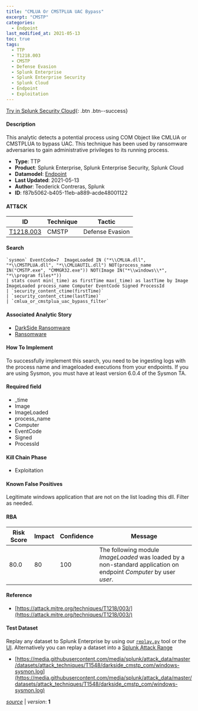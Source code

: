 ```yaml
---
title: "CMLUA Or CMSTPLUA UAC Bypass"
excerpt: "CMSTP"
categories:
  - Endpoint
last_modified_at: 2021-05-13
toc: true
tags:
  - TTP
  - T1218.003
  - CMSTP
  - Defense Evasion
  - Splunk Enterprise
  - Splunk Enterprise Security
  - Splunk Cloud
  - Endpoint
  - Exploitation
---
```




[Try in Splunk Security Cloud](https://www.splunk.com/en_us/cyber-security.html){: .btn .btn--success}

#### Description

This analytic detects a potential process using COM Object like CMLUA or CMSTPLUA to bypass UAC. This technique has been used by ransomware adversaries to gain administrative privileges to its running process.

- **Type**: TTP
- **Product**: Splunk Enterprise, Splunk Enterprise Security, Splunk Cloud
- **Datamodel**: [Endpoint](https://docs.splunk.com/Documentation/CIM/latest/User/Endpoint)
- **Last Updated**: 2021-05-13
- **Author**: Teoderick Contreras, Splunk
- **ID**: f87b5062-b405-11eb-a889-acde48001122


#### ATT&CK

| ID          | Technique   | Tactic       |
| ----------- | ----------- |--------------|
| [T1218.003](https://attack.mitre.org/techniques/T1218/003/) | CMSTP | Defense Evasion |


#### Search

```
`sysmon` EventCode=7  ImageLoaded IN ("*\\CMLUA.dll", "*\\CMSTPLUA.dll", "*\\CMLUAUTIL.dll") NOT(process_name IN("CMSTP.exe", "CMMGR32.exe")) NOT(Image IN("*\\windows\\*", "*\\program files*")) 
| stats count min(_time) as firstTime max(_time) as lastTime by Image ImageLoaded process_name Computer EventCode Signed ProcessId 
| `security_content_ctime(firstTime)` 
| `security_content_ctime(lastTime)` 
| `cmlua_or_cmstplua_uac_bypass_filter`
```

#### Associated Analytic Story
* [DarkSide Ransomware](/stories/darkside_ransomware)
* [Ransomware](/stories/ransomware)


#### How To Implement
To successfully implement this search, you need to be ingesting logs with the process name and imageloaded executions from your endpoints. If you are using Sysmon, you must have at least version 6.0.4 of the Sysmon TA.

#### Required field
* _time
* Image
* ImageLoaded
* process_name
* Computer
* EventCode
* Signed
* ProcessId


#### Kill Chain Phase
* Exploitation


#### Known False Positives
Legitimate windows application that are not on the list loading this dll. Filter as needed.



#### RBA

| Risk Score  | Impact      | Confidence   | Message      |
| ----------- | ----------- |--------------|--------------|
| 80.0 | 80 | 100 | The following module $ImageLoaded$ was loaded by a non-standard application on endpoint $Computer$ by user $user$. |



#### Reference

* [https://attack.mitre.org/techniques/T1218/003/](https://attack.mitre.org/techniques/T1218/003/)



#### Test Dataset
Replay any dataset to Splunk Enterprise by using our [`replay.py`](https://github.com/splunk/attack_data#using-replaypy) tool or the [UI](https://github.com/splunk/attack_data#using-ui).
Alternatively you can replay a dataset into a [Splunk Attack Range](https://github.com/splunk/attack_range#replay-dumps-into-attack-range-splunk-server)

* [https://media.githubusercontent.com/media/splunk/attack_data/master/datasets/attack_techniques/T1548/darkside_cmstp_com/windows-sysmon.log](https://media.githubusercontent.com/media/splunk/attack_data/master/datasets/attack_techniques/T1548/darkside_cmstp_com/windows-sysmon.log)



[*source*](https://github.com/splunk/security_content/tree/develop/detections/endpoint/cmlua_or_cmstplua_uac_bypass.yml) \| *version*: **1**